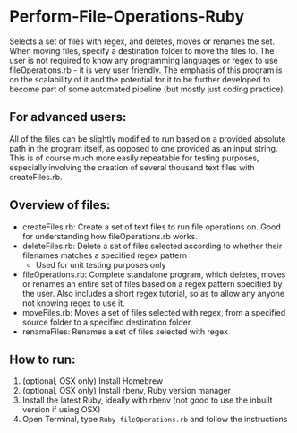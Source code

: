 # Perform-File-Operations-Ruby
Selects a set of files with regex, and deletes, moves or renames the set. When moving files, specify a destination folder to move the files to. The user is not required to know any programming languages or regex to use fileOperations.rb - it is very user friendly. The emphasis of this program is on the scalability of it and the potential for it to be further developed to become part of some automated pipeline (but mostly just coding practice). 

## For advanced users:
All of the files can be slightly modified to run based on a provided absolute path in the program itself, as opposed to one provided as an input string. This is of course much more easily repeatable for testing purposes, especially involving the creation of several thousand text files with createFiles.rb.  

## Overview of files:
- createFiles.rb: Create a set of text files to run file operations on. Good for understanding how fileOperations.rb works.
- deleteFiles.rb: Delete a set of files selected according to whether their filenames matches a specified regex pattern
  - Used for unit testing purposes only
- fileOperations.rb: Complete standalone program, which deletes, moves or renames an entire set of files based on a regex pattern specified by the user. Also includes a short regex tutorial, so as to allow any anyone not knowing regex to use it.
- moveFiles.rb: Moves a set of files selected with regex, from a specified source folder to a specified destination folder.
- renameFiles: Renames a set of files selected with regex

## How to run:
1) (optional, OSX only) Install Homebrew
2) (optional, OSX only) Install rbenv, Ruby version manager
3) Install the latest Ruby, ideally with rbenv (not good to use the inbuilt version if using OSX)
4) Open Terminal, type `Ruby fileOperations.rb` and follow the instructions


